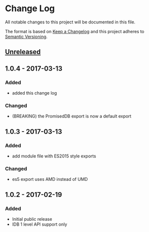 # Change Log
All notable changes to this project will be documented in this file.

The format is based on [Keep a Changelog](http://keepachangelog.com/)
and this project adheres to [Semantic Versioning](http://semver.org/).

## [Unreleased]

## 1.0.4 - 2017-03-13
### Added
- added this change log

### Changed
- (BREAKING) the PromisedDB export is now a default export

## 1.0.3 - 2017-03-13
### Added
- add module file with ES2015 style exports

### Changed
- es5 export uses AMD instead of UMD

## 1.0.2 - 2017-02-19
### Added
- Initial public release
- IDB 1 level API support only

[Unreleased]: https://github.com/olivierlacan/keep-a-changelog/compare/v1.0.4...HEAD
[1.0.4]: https://github.com/zenmumbler/promised-db/compare/v1.0.3...v1.0.4
[1.0.3]: https://github.com/zenmumbler/promised-db/compare/v1.0.0...v1.0.3
